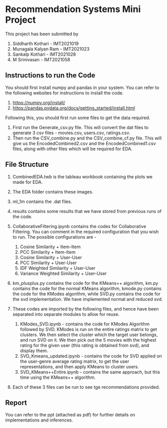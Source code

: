 # Recommendation Systems Mini Project

This project has been submitted by 

1. Siddharth Kothari - IMT2021019
2. Munagala Kalyan Ram - IMT2021023
3. Sankalp Kothari - IMT2021028
4. M Srinivasan - IMT2021058

## Instructions to run the Code

You should first install numpy and pandas in your system. You can refer to the following websites for instructions to install the code.

1. https://numpy.org/install/
2. https://pandas.pydata.org/docs/getting_started/install.html


Following this, you should first run some files to get the data required. 

1. First run the Generate_csv.py file. This will convert the dat files to generate 3 csv files - movies.csv, users.csv, ratings.csv.
2. Then run the CSV_combine.py and the CSV_combine_cf.py file. This will give us the EncodedCombined2.csv and the EncodedCombined1.csv files, along with other files which will be required for EDA.

## File Structure

1. CombinedEDA.twb is the tableau workbook containing the plots we made for EDA.
2. The EDA folder contains these images.
3. ml_1m contains the .dat files. 
4. results contains some results that we have stored from previous runs of the code.
5. CollaborativeFiltering.ipynb contains the codes for Collaborative Filtering. You can comment in the required configuration that you wish to run. The possible configurations are - 
    1. Cosine Similarity + Item-Item
    2. PCC Similarity + Item-Item
    3. Cosine Similarity + User-User
    4. PCC Similarity + User-User
    5. IDF Weighted Similarity + User-User
    6. Variance Weighted Similarity + User-User

6. km_plusplus.py contains the code for the KMeans++ algorithm, km.py contains the code for the normal KMeans algorithm, kmode.py contains the code for the KModes algorithm, while SVD.py contains the code for the svd implementation. We have implemented normal and reduced svd.

7. These codes are imported by the following files, and hence have been separated into separate modules to allow for reuse.
    1. KModes_SVD.ipynb - contains the code for KModes Algorithm followed by SVD. KModes is run on the entire ratings matrix to get clusters. We then select the cluster which the target user belongs, and run SVD on it. We then pick out the 5 movies with the highest rating for the given user (this rating is obtained from svd), and display them.
    2. SVD_Kmeans_updated.ipynb - contains the code for SVD applied on the user-genre average rating matrix, to get the user representations, and then apply KMeans to cluster users.
    3. SVD_KMeans++Entire.ipynb - contains the same approach, but this time using the KMeans++ algorithm.

8. Each of these 3 files can be run to see tge recommendations provided.

## Report 

You can refer to the ppt (attached as pdf) for further details on implementations and inferences.